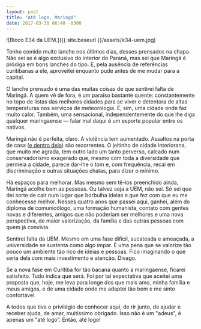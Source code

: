 ```yaml
---
layout: post
title: "Até logo, Maringá"
date: 2017-03-30 06:40 -0300
---
```

![Bloco E34 da UEM.]({{ site.baseurl }}/assets/e34-uem.jpg)

Tenho comido muito lanche nos últimos dias, desses prensados na chapa. Não sei se é algo exclusivo do interior do Paraná, mas sei que Maringá é pródiga em bons lanches do tipo. E, pela ausência de referências curitibanas a ele, aproveitei enquanto pude antes de me mudar para a capital.

O lanche prensado é uma das muitas coisas de que sentirei falta de Maringá. A quem vê de fora, é um paraíso bastante quente: constantemente no topo de listas das melhores cidades para se viver e detentora de altas temperaturas nos serviços de meteorologia. É, sim, uma cidade onde faz muito calor. Também, uma sensacional, independentemente do que lhe diga qualquer maringaense — falar mal daqui é um esporte popular entre os nativos.

Maringá não é perfeita, claro. A violência tem aumentado. Assaltos na porta de casa ([e dentro dela](https://www.manualdousuario.net/pos-assalto/)) são recorrentes. O jeitinho de cidade interiorana, que muito me agrada, tem outro lado um tanto perverso, calcado num conservadorismo exagerado que, mesmo com toda a diversidade que permeia a cidade, parece dar-lhe o tom e, com frequência, recai em discriminação e outras situações chatas, para dizer o mínimo.

Há espaços para melhorar. Mas mesmo sem tê-los preenchido ainda, Maringá acolhe bem as pessoas. Ou talvez seja a UEM, não sei. Só sei que dei sorte de cair num lugar que borbulha ideias e que fez com que eu me conhecesse melhor. Nesses quatro anos que passei aqui, ganhei, além do diploma de comunicólogo, uma formação humanista, contato com gentes novas e diferentes, amigos que não poderiam ser melhores e uma nova perspectiva, de maior valorização, da família e das outras pessoas com quem já convivia.

Sentirei falta da UEM. Mesmo em uma fase difícil, sucateada e ameaçada, a universidade se sustenta como algo ímpar. É uma pena que se valorize tão pouco um ambiente tão rico de ideias e pessoas. Fico imaginando o que seria dela com mais investimento e atenção. Divago.

Se a nova fase em Curitiba for tão bacana quanto a maringaense, ficarei satisfeito. Tudo indica que será. Foi por tal expectativa que aceitei uma proposta que, hoje, me leva para longe dos que mais amo, minha família e meus amigos, e de uma cidade onde me adaptei tão bem e me sinto confortável.

A todos que tive o privilégio de conhecer aqui, de rir junto, de ajudar e receber ajuda, de amar, muitíssimo obrigado. Isso não é um "adeus", é apenas um "até logo”. Então, até logo!
